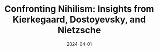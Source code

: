 ---
topic: Philosophy
date: 2024-04-01
title: "Confronting Nihilism: Insights from Kierkegaard, Dostoyevsky, and Nietzsche"
writer: Solomon Hyun
slug: kierkegaard-dostoyevsky-nietzsche
thumbnail: ../images/articles/nietzsche_kierkegaard.jpeg
---